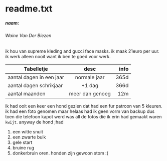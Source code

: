 # readme.txt
##### naam:
###### Waine Van Der Biezen
ik hou van supreme kleding and gucci face masks.
ik maak 21euro per uur. ik werk alleen nooit want ik ben te goed voor werk.

| Tabelletje              | desc          | info  |
| ----------------------- |:-------------:| -----:|
| aantal dagen in een jaar| normale jaar  | 365d  |
| aantal dagen schrikjaar | +1 dag        | 366d  |
| aantal maanden          |meer dan genoeg|  12m  |

ik had ooit een keer een hond gezien dat had een fur patroon van 5 kleuren.
ik had een foto genomen maar helaas had ik geen vorm van backup dus toen die telefoon
kapot werd was all de fotos die ik erin had gemaakt waren `kwijt`. anyway de hond ;had
1. een witte snuit
2. een zwarte buik
3. gele start
4. bruine rug
5. donkerbruin oren.
honden zijn gewoon stom :( 
